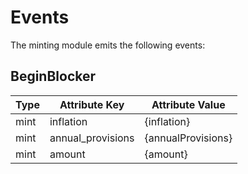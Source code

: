 <!--
order: 5
-->

# Events

The minting module emits the following events:

## BeginBlocker

| Type | Attribute Key     | Attribute Value    |
|------|-------------------|--------------------|
| mint | inflation         | {inflation}        |
| mint | annual_provisions | {annualProvisions} |
| mint | amount            | {amount}           |
